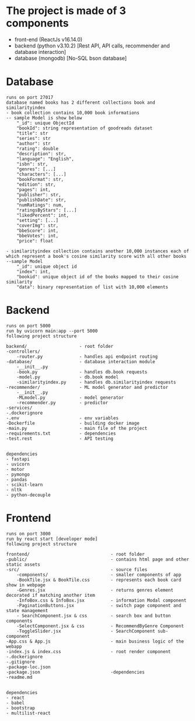 # The project is made of 3 components
- front-end (ReactJs v16.14.0)
- backend (python v3.10.2) [Rest API, API calls, recommender and database interaction]
- database (mongodb) [No-SQL bson database]


# Database

    runs on port 27017
    database named books has 2 different collections book and similarityindex
    - book collection contains 10,000 book informations
    -- sample Model is show below
        "_id": unique ObjectId
        "bookId": string representation of goodreads dataset
        "title": str
        "series": str
        "author": str
        "rating": double
        "description": str,
        "language": "English",
        "isbn": str,
        "genres": [...]
        "characters": [...]
        "bookFormat": str,
        "edition": str,
        "pages": int,
        "publisher": str,
        "publishDate": str,
        "numRatings": num,
        "ratingsByStars": [...]
        "likedPercent": int,
        "setting": [...]
        "coverImg": str,
        "bbeScore": int,
        "bbeVotes": int,
        "price": float

    - similarityindex collection contains another 10,000 instances each of which represent a book's cosine similarity score with all other books
    --sample Model
        "_id": unique object id
        "index": int,
        "bookid": unique object id of the books mapped to their cosine similarity
        "data": binary representation of list with 10,000 elements


# Backend

    runs on port 5000
    run by uvicorn main:app --port 5000
    following project structure

    backend/                    - root folder
    -controllers/
        -router.py              - handles api endpoint routing
    -database/                  - database interaction module
        -__init__.py
        -book.py                - handles db.book requests
        -model.py               - db.book model
        -similarityindex.py     - handles db.similarityindex requests
    -recommender/               - ML model generator and predictor
        -__init__.py
        -MLmodel.py             - model generator
        -recommender.py         - predictor
    -services/
    -.dockerignore
    -.env                       - env variables
    -Dockerfile                 - building docker image
    -main.py                    - main file of the project
    -requirements.txt           - dependencies
    -test.rest                  - API testing


    dependencies
    - fastapi
    - uvicorn
    - motor
    - pymongo
    - pandas
    - scikit-learn
    - nltk
    - python-decouple

# Frontend

    runs on port 3000
    run by react start [developer mode]
    following project structure

    frontend/                               - root folder
    -public/                                - contains html page and other static assets
    -src/                                   - source files
        -components/                        - smaller components of app
        -BookTile.jsx & BookTile.css        - represents each book card show in webpage
        -Genres.jsx                         - returns genres element decorated if matching another item
        -InfoBox.css & InfoBox.jsx          - information Modal component
        -PaginationButtons.jsx              - switch page component and state management
        - SearchComponent.jsx & css         - search box and button components
        -SelectComponent.jsx & css          - RecommendByGenre Component
        -ToggleSlider.jsx                   - SearchComponent sub-component
    -App.css & App.js                       - main business logic of the webapp
    -index.js & index.css                   - root render component  
    -.dockerignore
    -.gitignore                       
    -package-loc.json
    -package.json                           -dependencies
    -readme.md        


    dependencies
    - react
    - babel
    - bootstrap
    - multilist-react